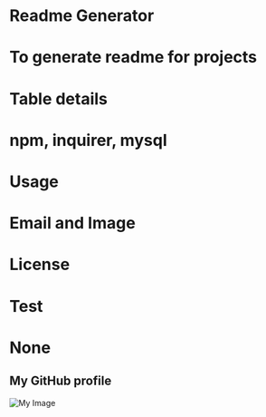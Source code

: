 # Readme Generator

# To generate readme for projects

# Table details

# npm, inquirer, mysql

# Usage

# Email and Image

# License

# Test

# None

## My GitHub profile

![My Image](https://avatars2.githubusercontent.com/u/40007538?v=4)

